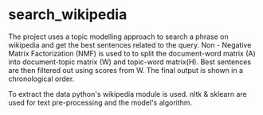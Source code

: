 # search_wikipedia
The project uses a topic modelling approach to search a phrase on wikipedia and get the best sentences related to the query. Non - Negative Matrix Factorization (NMF) is used to to split the document-word matrix (A) into document-topic matrix (W) and topic-word matrix(H). Best sentences are then filtered out using scores from W. The final output is shown in a chronological order.

To extract the data python's wikipedia module is used. nltk & sklearn are used for text pre-processing and the model's algorithm.
